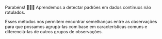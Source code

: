 Parabéns! 🥳:confetti_ball::tada: Aprendemos a detectar padrões em dados contínuos não rotulados.

Esses métodos nos permitem encontrar semelhanças entre as observações para que possamos agrupá-las com base em características comuns e diferenciá-las de outros grupos de observações.